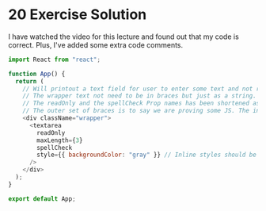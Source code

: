 # 20 Exercise Solution

I have watched the video for this lecture and found out that my code is correct. Plus, I've added some extra code comments.

```js
import React from "react";

function App() {
  return (
    // Will printout a text field for user to enter some text and not restricted to number value.
    // The wrapper text not need to be in braces but just as a string.
    // The readOnly and the spellCheck Prop names has been shortened as they both use the Boolean of true. If we need the value to be false then we dont use the shorthand.
    // The outer set of braces is to say we are proving some JS. The inner set is to declare an Object.
    <div className="wrapper">
      <textarea
        readOnly
        maxLength={3}
        spellCheck
        style={{ backgroundColor: "gray" }} // Inline styles should be provided as Objects. values need to be inside single quotes.
      />
    </div>
  );
}

export default App;
```
